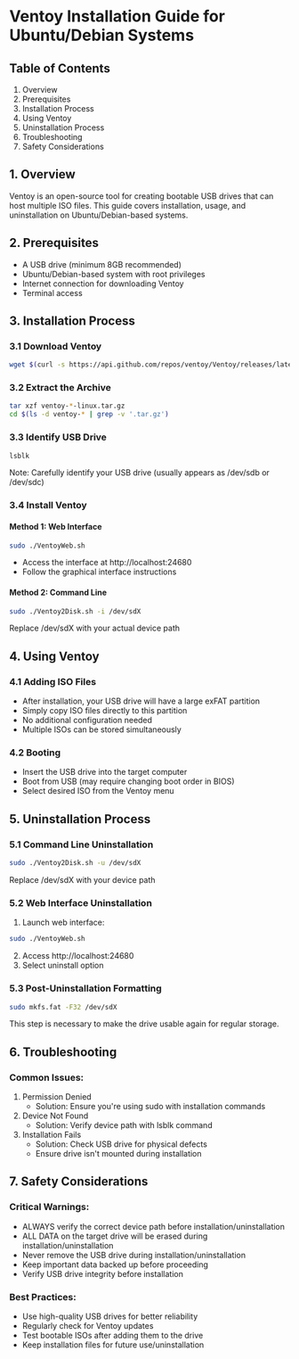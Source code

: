 # Ventoy Installation Guide for Ubuntu/Debian Systems

## Table of Contents

1. Overview
2. Prerequisites
3. Installation Process
4. Using Ventoy
5. Uninstallation Process
6. Troubleshooting
7. Safety Considerations

## 1. Overview

Ventoy is an open-source tool for creating bootable USB drives that can host multiple ISO files. This guide covers installation, usage, and uninstallation on Ubuntu/Debian-based systems.

## 2. Prerequisites

- A USB drive (minimum 8GB recommended)
- Ubuntu/Debian-based system with root privileges
- Internet connection for downloading Ventoy
- Terminal access

## 3. Installation Process

### 3.1 Download Ventoy

```bash
wget $(curl -s https://api.github.com/repos/ventoy/Ventoy/releases/latest | grep -oP '"browser_download_url": "\K(.*?ventoy-.*?-linux.tar.gz)(?=")')
```

### 3.2 Extract the Archive

```bash
tar xzf ventoy-*-linux.tar.gz
cd $(ls -d ventoy-* | grep -v '.tar.gz')   
```

### 3.3 Identify USB Drive

```bash
lsblk
```

Note: Carefully identify your USB drive (usually appears as /dev/sdb or /dev/sdc)

### 3.4 Install Ventoy

#### Method 1: Web Interface

```bash
sudo ./VentoyWeb.sh
```

- Access the interface at http://localhost:24680
- Follow the graphical interface instructions

#### Method 2: Command Line

```bash
sudo ./Ventoy2Disk.sh -i /dev/sdX
```

Replace /dev/sdX with your actual device path

## 4. Using Ventoy

### 4.1 Adding ISO Files

- After installation, your USB drive will have a large exFAT partition
- Simply copy ISO files directly to this partition
- No additional configuration needed
- Multiple ISOs can be stored simultaneously

### 4.2 Booting

- Insert the USB drive into the target computer
- Boot from USB (may require changing boot order in BIOS)
- Select desired ISO from the Ventoy menu

## 5. Uninstallation Process

### 5.1 Command Line Uninstallation

```bash
sudo ./Ventoy2Disk.sh -u /dev/sdX
```

Replace /dev/sdX with your device path

### 5.2 Web Interface Uninstallation

1. Launch web interface:

```bash
sudo ./VentoyWeb.sh
```

2. Access http://localhost:24680
3. Select uninstall option

### 5.3 Post-Uninstallation Formatting

```bash
sudo mkfs.fat -F32 /dev/sdX
```

This step is necessary to make the drive usable again for regular storage.

## 6. Troubleshooting

### Common Issues:

1. Permission Denied
   - Solution: Ensure you're using sudo with installation commands
2. Device Not Found
   - Solution: Verify device path with lsblk command
3. Installation Fails
   - Solution: Check USB drive for physical defects
   - Ensure drive isn't mounted during installation

## 7. Safety Considerations

### Critical Warnings:

- ALWAYS verify the correct device path before installation/uninstallation
- ALL DATA on the target drive will be erased during installation/uninstallation
- Never remove the USB drive during installation/uninstallation
- Keep important data backed up before proceeding
- Verify USB drive integrity before installation

### Best Practices:

- Use high-quality USB drives for better reliability
- Regularly check for Ventoy updates
- Test bootable ISOs after adding them to the drive
- Keep installation files for future use/uninstallation
